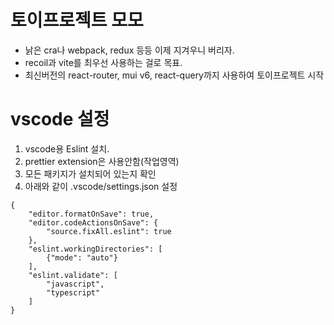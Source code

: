# 토이프로젝트 모모

- 낡은 cra나 webpack, redux 등등 이제 지겨우니 버리자.
- recoil과 vite를 최우선 사용하는 걸로 목표.
- 최신버전의 react-router, mui v6, react-query까지 사용하여 토이프로젝트 시작

# vscode 설정

1. vscode용 Eslint 설치.
2. prettier extension은 사용안함(작업영역)
3. 모든 패키지가 설치되어 있는지 확인
4. 아래와 같이 .vscode/settings.json 설정

```JS
{
    "editor.formatOnSave": true,
    "editor.codeActionsOnSave": {
        "source.fixAll.eslint": true
    },
    "eslint.workingDirectories": [
        {"mode": "auto"}
    ],
    "eslint.validate": [
        "javascript",
        "typescript"
    ]
}

```

